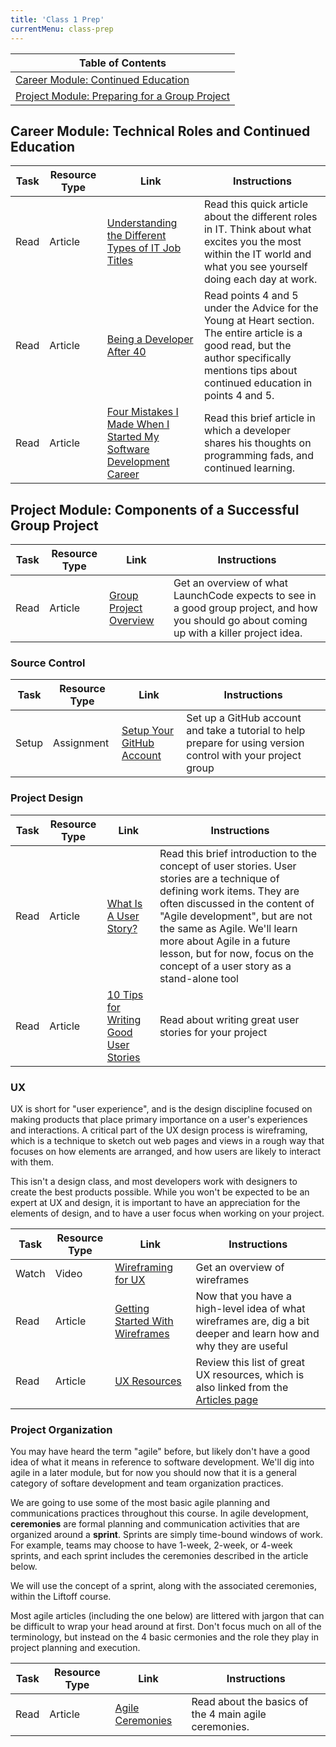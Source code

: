 ```yaml
---
title: 'Class 1 Prep'
currentMenu: class-prep
---
```


| Table of Contents |
|-------------------|
| [Career Module: Continued Education](#career-module-technical-roles-and-continued-education) |
| [Project Module: Preparing for a Group Project](#project-module-components-of-a-successful-group-project) |

## Career Module: Technical Roles and Continued Education

| Task | Resource Type | Link | Instructions |
|------|---------------|------|--------------|
| Read | Article | [Understanding the Different Types of IT Job Titles](http://www.inteqna.com/blog/understanding-the-different-types-of-it-job-titles-0) | Read this quick article about the different roles in IT. Think about what excites you the most within the IT world and what you see yourself doing each day at work. |
| Read | Article | [Being a Developer After 40](https://medium.freecodecamp.org/being-a-developer-after-40-3c5dd112210c) | Read points 4 and 5 under the Advice for the Young at Heart section. The entire article is a good read, but the author specifically mentions tips about continued education in points 4 and 5. |
| Read | Article | [Four Mistakes I Made When I Started My Software Development Career](https://simpleprogrammer.com/2013/08/19/software-development-career/) | Read this brief article in which a developer shares his thoughts on programming fads, and continued learning. |

## Project Module: Components of a Successful Group Project

| Task | Resource Type | Link | Instructions |
|------|---------------|------|--------------|
| Read | Article | [Group Project Overview](../../articles/capstone-overview/) | Get an overview of what LaunchCode expects to see in a good group project, and how you should go about coming up with a killer project idea. |

### Source Control

| Task | Resource Type | Link | Instructions |
|------|---------------|------|--------------|
| Setup | Assignment | [Setup Your GitHub Account](../../assignments/setup/) | Set up a GitHub account and take a tutorial to help prepare for using version control with your project group |

### Project Design

| Task | Resource Type | Link | Instructions |
|------|---------------|------|--------------|
| Read | Article | [What Is A User Story?](https://www.leadingagile.com/2012/07/user-story/) | Read this brief introduction to the concept of user stories. User stories are a technique of defining work items. They are often discussed in the content of "Agile development", but are not the same as Agile. We'll learn more about Agile in a future lesson, but for now, focus on the concept of a user story as a stand-alone tool |
| Read | Article | [10 Tips for Writing Good User Stories](http://www.romanpichler.com/blog/10-tips-writing-good-user-stories/) | Read about writing great user stories for your project |

### UX

UX is short for "user experience", and is the design discipline focused on making products that place primary importance on a user's experiences and interactions. A critical part of the UX design process is wireframing, which is a technique to sketch out web pages and views in a rough way that focuses on how elements are arranged, and how users are likely to interact with them.

This isn't a design class, and most developers work with designers to create the best products possible. While you won't be expected to be an expert at UX and design, it is important to have an appreciation for the elements of design, and to have a user focus when working on your project.

| Task | Resource Type | Link | Instructions |
|------|---------------|------|--------------|
| Watch | Video | [Wireframing for UX](https://www.youtube.com/watch?v=8-vTd7GRk-w) | Get an overview of wireframes |
| Read | Article | [Getting Started With Wireframes](https://www.codementor.io/nicolesaidy/getting-started-with-wireframes-du107vuh7) | Now that you have a high-level idea of what wireframes are, dig a bit deeper and learn how and why they are useful |
| Read | Article | [UX Resources](../../articles/ux-resources/) | Review this list of great UX resources, which is also linked from the [Articles page](../../articles/) |

### Project Organization

You may have heard the term "agile" before, but likely don't have a good idea of what it means in reference to software development. We'll dig into agile in a later module, but for now you should now that it is a general category of softare development and team organization practices.

We are going to use some of the most basic agile planning and communications practices throughout this course. In agile development,  **ceremonies** are formal planning and communication activities that are organized around a **sprint**. Sprints are simply time-bound windows of work. For example, teams may choose to have 1-week, 2-week, or 4-week sprints, and each sprint includes the ceremonies described in the article below.

We will use the concept of a sprint, along with the associated ceremonies, within the Liftoff course.

<aside class="aside-warning" markdown="1">
Most agile articles (including the one below) are littered with jargon that can be difficult to wrap your head around at first. Don't focus much on all of the terminology, but instead on the 4 basic cermonies and the role they play in project planning and execution.
</aside>

| Task | Resource Type | Link | Instructions |
|------|---------------|------|--------------|
| Read | Article | [Agile Ceremonies](https://www.atlassian.com/agile/ceremonies) | Read about the basics of the 4 main agile ceremonies. |
